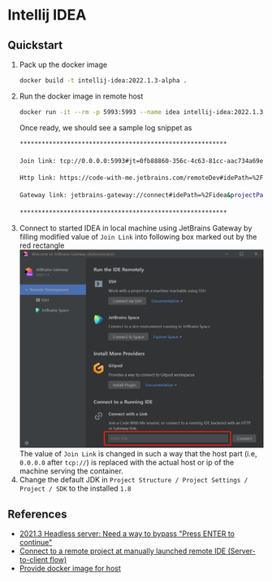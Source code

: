 # Intellij IDEA

## Quickstart

1. Pack up the docker image
    ```bash
    docker build -t intellij-idea:2022.1.3-alpha .
    ```
1. Run the docker image in remote host
    ```bash
    docker run -it --rm -p 5993:5993 --name idea intellij-idea:2022.1.3-alpha
    ```
    Once ready, we should see a sample log snippet as
    ```bash
    *********************************************************

    Join link: tcp://0.0.0.0:5993#jt=0fb88860-356c-4c63-81cc-aac734a69eea&p=IU&fp=E43B29199F09AEC89BE39A058A72E456E8B2D1C5A629192CE0D68E81C466BF05&cb=221.5921.22&jb=11_0_15b2043.56

    Http link: https://code-with-me.jetbrains.com/remoteDev#idePath=%2Fidea&projectPath=%2Fworkspace&host=18eacf969ab1&port=22&user=root&type=ssh&deploy=false

    Gateway link: jetbrains-gateway://connect#idePath=%2Fidea&projectPath=%2Fworkspace&host=18eacf969ab1&port=22&user=root&type=ssh&deploy=false

    *********************************************************
    ```
1. Connect to started IDEA in local machine using JetBrains Gateway by filling modified value of `Join Link` into
   following box marked out by the red rectangle
   ![textbox for entering Join Link](./images/remote-dev-panel.png)  
   The value of `Join Link` is changed in such a way that the host part (i.e, `0.0.0.0` after `tcp://`) is replaced
   with the actual host or ip of the machine serving the container.
1. Change the default JDK in `Project Structure / Project Settings / Project / SDK` to the installed `1.8`

## References
- [2021.3 Headless server: Need a way to bypass "Press ENTER to continue"](https://youtrack.jetbrains.com/issue/GTW-936/20213-Headless-server-Need-a-way-to-bypass-Press-ENTER-to-continue)
- [Connect to a remote project at manually launched remote IDE (Server-to-client flow)](https://www.jetbrains.com/help/idea/2022.2/remote-development-a.html#use_idea)
- [Provide docker image for host](https://youtrack.jetbrains.com/issue/GTW-780/Provide-docker-image-for-host)

